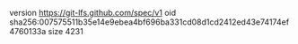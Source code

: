 version https://git-lfs.github.com/spec/v1
oid sha256:007575511b35e14e9ebea4bf696ba331cd08d1cd2412ed43e74174ef4760133a
size 4231
